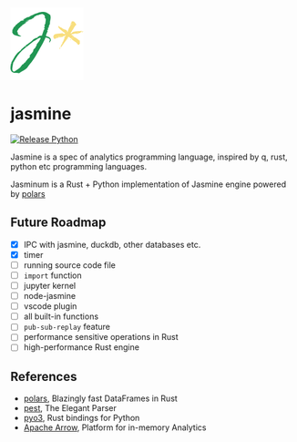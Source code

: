 ![j*](icon.png)

# jasmine

[![Release Python](https://github.com/hinmeru/jasmine/actions/workflows/release-python.yml/badge.svg)](https://github.com/hinmeru/jasmine/actions/workflows/release-python.yml)

Jasmine is a spec of analytics programming language, inspired by q, rust, python etc programming languages.

Jasminum is a Rust + Python implementation of Jasmine engine powered by [polars](https://pola.rs/)

## Future Roadmap

- [x] IPC with jasmine, duckdb, other databases etc.
- [x] timer
- [ ] running source code file
- [ ] `import` function
- [ ] jupyter kernel
- [ ] node-jasmine
- [ ] vscode plugin
- [ ] all built-in functions
- [ ] `pub-sub-replay` feature
- [ ] performance sensitive operations in Rust
- [ ] high-performance Rust engine

## References

- [polars](https://pola.rs/), Blazingly fast DataFrames in Rust
- [pest](https://pest.rs/), The Elegant Parser
- [pyo3](https://pyo3.rs/), Rust bindings for Python
- [Apache Arrow](https://arrow.apache.org/), Platform for in-memory Analytics
